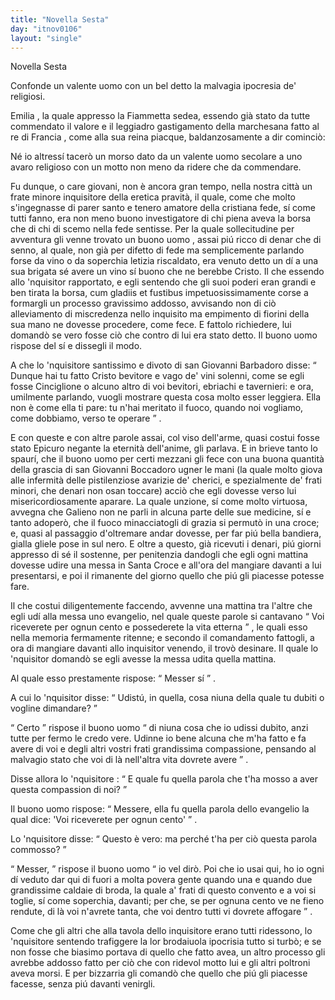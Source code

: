 ```yaml
---
title: "Novella Sesta"
day: "itnov0106"
layout: "single"
---
```

<html>
 <head>
 </head>
 <body>
  <div id="nov0106" type="novella" who="emilia">
   <head>
    Novella Sesta
   </head>
   <argument>
    <p>
     <milestone id="p01060001"/>
     Confonde un valente
     <name persref="uomo-0106" type="person">
      uomo
     </name>
     con un bel detto la malvagia ipocresia de' religiosi.
    </p>
   </argument>
   <div3 type="commentary" who="author">
    <p>
     <milestone id="p01060002"/>
     <name persref="emilia" type="person">
      Emilia
     </name>
     , la quale appresso la
     <name persref="fiammetta" type="person">
      Fiammetta
     </name>
     sedea, essendo gi&agrave; stato da tutte commendato il valore e il leggiadro gastigamento della marchesana fatto al re di
     <name placeref="francia" type="place">
      Francia
     </name>
     , come alla sua reina piacque, baldanzosamente a dir cominci&ograve;:
    </p>
   </div3>
   <div3 type="commentary" who="emilia">
    <p>
     <milestone id="p01060003"/>
     N&eacute; io altress&iacute; tacer&ograve; un morso dato da un valente
     <name persref="uomo-0106" type="person">
      uomo
     </name>
     secolare a uno avaro religioso con un motto non meno da ridere che da commendare.
    </p>
   </div3>
   <p>
    <milestone id="p01060004"/>
    Fu dunque, o care giovani, non &egrave; ancora gran tempo, nella
    <name placeref="firenze" type="place">
     nostra citt&agrave;
    </name>
    un frate minore
    <name persref="inquisitore-0106" type="person">
     inquisitore
    </name>
    della eretica pravit&agrave;, il quale, come che molto s'ingegnasse di parer santo e tenero amatore della cristiana fede, s&iacute; come tutti fanno, era non meno buono investigatore di chi piena aveva la borsa che di chi di scemo nella fede sentisse.
    <milestone id="p01060005"/>
    Per la quale sollecitudine per avventura gli venne trovato un buono
    <name persref="uomo-0106" type="person">
     uomo
    </name>
    , assai pi&uacute; ricco di denar che di senno, al quale, non gi&agrave; per difetto di fede ma semplicemente parlando forse da vino o da soperchia letizia riscaldato, era venuto detto un d&iacute; a una sua brigata s&eacute; avere un vino s&iacute; buono che ne berebbe Cristo.
    <milestone id="p01060006"/>
    Il che essendo allo
    <name persref="inquisitore-0106" type="person">
     'nquisitor
    </name>
    rapportato, e egli sentendo che gli suoi poderi eran grandi e ben tirata la borsa,
    <foreign>
     cum gladiis et fustibus
    </foreign>
    <!--lang="latin"-->
    impetuosissimamente corse a formargli un processo gravissimo addosso, avvisando non di ci&ograve; alleviamento di miscredenza nello inquisito ma empimento di fiorini della sua mano ne dovesse procedere, come fece.
    <milestone id="p01060007"/>
    E fattolo richiedere, lui domand&ograve; se vero fosse ci&ograve; che contro di lui era stato detto. Il buono
    <name persref="uomo-0106" type="person">
     uomo
    </name>
    rispose del s&iacute; e dissegli il modo.
   </p>
   <p>
    <milestone id="p01060008"/>
    A che lo
    <name persref="inquisitore-0106" type="person">
     'nquisitore
    </name>
    santissimo e divoto di san Giovanni Barbadoro disse:
    <q direct="unspecified" who="inquisitore-0106">
     Dunque hai tu fatto Cristo bevitore e vago de' vini solenni, come se egli fosse
     <name persref="cinciglione" type="person">
      Cinciglione
     </name>
     o alcuno altro di voi bevitori, ebriachi e tavernieri: e ora, umilmente parlando, vuogli mostrare questa cosa molto esser leggiera. Ella non &egrave; come ella ti pare: tu n'hai meritato il fuoco, quando noi vogliamo, come dobbiamo, verso te operare
    </q>
    .
   </p>
   <p>
    <milestone id="p01060009"/>
    E con queste e con altre parole assai, col viso dell'arme, quasi costui fosse stato Epicuro negante la eternit&agrave; dell'anime, gli parlava. E in brieve tanto lo spaur&iacute;, che il buono
    <name persref="uomo-0106" type="person">
     uomo
    </name>
    per certi mezzani gli fece con una buona quantit&agrave; della grascia di san Giovanni Boccadoro ugner le mani (la quale molto giova alle infermit&agrave; delle pistilenziose avarizie de' cherici, e spezialmente de' frati minori, che denari non osan toccare) acci&ograve; che egli dovesse verso lui misericordiosamente aparare.
    <milestone id="p01060010"/>
    La quale unzione, s&iacute; come molto virtuosa, avvegna che
    <name persref="galeno" type="person">
     Galieno
    </name>
    non ne parli in alcuna parte delle sue medicine, s&iacute; e tanto adoper&ograve;, che il fuoco minacciatogli di grazia si permut&ograve; in una croce; e, quasi al passaggio d'oltremare andar dovesse, per far pi&uacute; bella bandiera, gialla gliele pose in sul nero.
    <milestone id="p01060011"/>
    E oltre a questo, gi&agrave; ricevuti i denari, pi&uacute; giorni appresso di s&eacute; il sostenne, per penitenzia dandogli che egli ogni mattina dovesse udire una messa in
    <name placeref="santacroce" type="place">
     Santa Croce
    </name>
    e all'ora del mangiare davanti a lui presentarsi, e poi il rimanente del giorno quello che pi&uacute; gli piacesse potesse fare.
   </p>
   <p>
    <milestone id="p01060012"/>
    Il che costui diligentemente faccendo, avvenne una mattina tra l'altre che egli ud&iacute; alla messa uno evangelio, nel quale queste parole si cantavano
    <q direct="unspecified">
     Voi riceverete per ognun cento e possederete la vita etterna
    </q>
    , le quali esso nella memoria fermamente ritenne; e secondo il comandamento fattogli, a ora di mangiare davanti allo
    <name persref="inquisitore-0106" type="person">
     inquisitor
    </name>
    venendo, il trov&ograve; desinare. Il quale lo
    <name persref="inquisitore-0106" type="person">
     'nquisitor
    </name>
    domand&ograve; se egli avesse la messa udita quella mattina.
   </p>
   <p>
    <milestone id="p01060013"/>
    Al quale
    <name persref="uomo-0106" type="person">
     esso
    </name>
    prestamente rispose:
    <q direct="unspecified" who="uomo-0106">
     Messer s&iacute;
    </q>
    .
   </p>
   <p>
    <milestone id="p01060014"/>
    A cui lo
    <name persref="inquisitore-0106" type="person">
     'nquisitor
    </name>
    disse:
    <q direct="unspecified" who="inquisitore-0106">
     Udist&uacute;, in quella, cosa niuna della quale tu dubiti o vogline dimandare?
    </q>
   </p>
   <p>
    <milestone id="p01060015"/>
    <q direct="unspecified" who="uomo-0106">
     Certo
    </q>
    rispose il buono
    <name persref="uomo-0106" type="person">
     uomo
    </name>
    <q direct="unspecified">
     di niuna cosa che io udissi dubito, anzi tutte per fermo le credo vere. Udinne io bene alcuna che m'ha fatto e fa avere di voi e degli altri vostri frati grandissima compassione, pensando al malvagio stato che voi di l&agrave; nell'altra vita dovrete avere
    </q>
    .
   </p>
   <p>
    <milestone id="p01060016"/>
    Disse allora lo
    <name persref="inquisitore-0106" type="person">
     'nquisitore
    </name>
    :
    <q direct="unspecified" who="inquisitore-0106">
     E quale fu quella parola che t'ha mosso a aver questa compassion di noi?
    </q>
   </p>
   <p>
    <milestone id="p01060017"/>
    Il buono
    <name persref="uomo-0106" type="person">
     uomo
    </name>
    rispose:
    <q direct="unspecified" who="uomo-0106">
     Messere, ella fu quella parola dello evangelio la qual dice: 'Voi riceverete per ognun cento'
    </q>
    .
   </p>
   <p>
    <milestone id="p01060018"/>
    Lo
    <name persref="inquisitore-0106" type="person">
     'nquisitore
    </name>
    disse:
    <q direct="unspecified" who="inquisitore-0106">
     Questo &egrave; vero: ma perch&eacute; t'ha per ci&ograve; questa parola commosso?
    </q>
   </p>
   <p>
    <milestone id="p01060019"/>
    <q direct="unspecified">
     Messer,
    </q>
    rispose il buono
    <name persref="uomo-0106" type="person">
     uomo
    </name>
    <q direct="unspecified" who="uomo-0106">
     io vel dir&ograve;. Poi che io usai qui, ho io ogni d&iacute; veduto dar qui di fuori a molta povera gente quando una e quando due grandissime caldaie di broda, la quale a' frati di questo convento e a voi si toglie, s&iacute; come soperchia, davanti; per che, se per ognuna cento ve ne fieno rendute, di l&agrave; voi n'avrete tanta, che voi dentro tutti vi dovrete affogare
    </q>
    .
   </p>
   <p>
    <milestone id="p01060020"/>
    Come che gli altri che alla tavola dello
    <name persref="inquisitore-0106" type="person">
     inquisitore
    </name>
    erano tutti ridessono, lo
    <name persref="inquisitore-0106" type="person">
     'nquisitore
    </name>
    sentendo trafiggere la lor brodaiuola ipocrisia tutto si turb&ograve;; e se non fosse che biasimo portava di quello che fatto avea, un altro processo gli avrebbe addosso fatto per ci&ograve; che con ridevol motto lui e gli altri poltroni aveva morsi. E per bizzarria gli comand&ograve; che quello che pi&uacute; gli piacesse facesse, senza pi&uacute; davanti venirgli.
   </p>
  </div>
 </body>
</html>